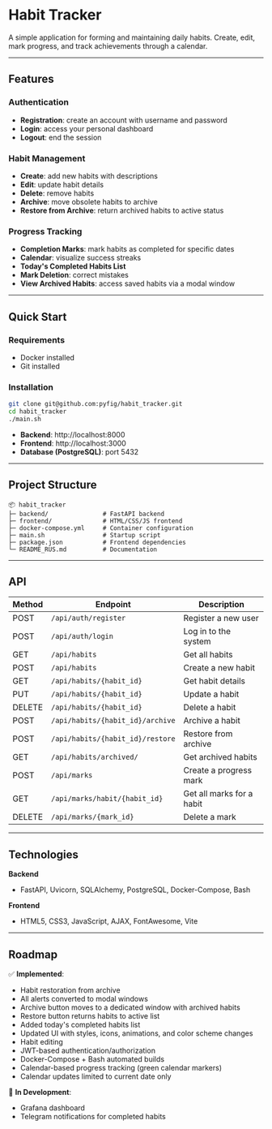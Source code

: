 # Habit Tracker

A simple application for forming and maintaining daily habits. Create, edit, mark progress, and track achievements through a calendar.

---

## Features

### Authentication  
- **Registration**: create an account with username and password  
- **Login**: access your personal dashboard  
- **Logout**: end the session  

### Habit Management  
- **Create**: add new habits with descriptions  
- **Edit**: update habit details  
- **Delete**: remove habits  
- **Archive**: move obsolete habits to archive  
- **Restore from Archive**: return archived habits to active status  

### Progress Tracking  
- **Completion Marks**: mark habits as completed for specific dates  
- **Calendar**: visualize success streaks  
- **Today's Completed Habits List**  
- **Mark Deletion**: correct mistakes  
- **View Archived Habits**: access saved habits via a modal window  

---

## Quick Start

### Requirements  
- Docker installed  
- Git installed  

### Installation  
```bash
git clone git@github.com:pyfig/habit_tracker.git
cd habit_tracker
./main.sh
```

- **Backend**: http://localhost:8000  
- **Frontend**: http://localhost:3000  
- **Database (PostgreSQL)**: port 5432  

---

## Project Structure  
```
📦 habit_tracker
├─ backend/               # FastAPI backend
├─ frontend/              # HTML/CSS/JS frontend
├─ docker-compose.yml     # Container configuration
├─ main.sh                # Startup script
├─ package.json           # Frontend dependencies
└─ README_RUS.md          # Documentation
```

---

## API  

| Method | Endpoint                        | Description                    |
|-------|----------------------------------|------------------------------|
| POST  | `/api/auth/register`             | Register a new user          |
| POST  | `/api/auth/login`                | Log in to the system         |
| GET   | `/api/habits`                    | Get all habits               |
| POST  | `/api/habits`                    | Create a new habit           |
| GET   | `/api/habits/{habit_id}`         | Get habit details            |
| PUT   | `/api/habits/{habit_id}`         | Update a habit               |
| DELETE| `/api/habits/{habit_id}`         | Delete a habit               |
| POST  | `/api/habits/{habit_id}/archive` | Archive a habit              |
| POST  | `/api/habits/{habit_id}/restore` | Restore from archive         |
| GET   | `/api/habits/archived/`          | Get archived habits          |
| POST  | `/api/marks`                     | Create a progress mark       |
| GET   | `/api/marks/habit/{habit_id}`    | Get all marks for a habit    |
| DELETE| `/api/marks/{mark_id}`           | Delete a mark                |

---

## Technologies  

**Backend**  
- FastAPI, Uvicorn, SQLAlchemy, PostgreSQL, Docker-Compose, Bash  

**Frontend**  
- HTML5, CSS3, JavaScript, AJAX, FontAwesome, Vite  

---

## Roadmap  

✅ **Implemented**:  
- Habit restoration from archive  
- All alerts converted to modal windows  
- Archive button moves to a dedicated window with archived habits  
- Restore button returns habits to active list  
- Added today's completed habits list  
- Updated UI with styles, icons, animations, and color scheme changes  
- Habit editing  
- JWT-based authentication/authorization  
- Docker-Compose + Bash automated builds  
- Calendar-based progress tracking (green calendar markers)  
- Calendar updates limited to current date only  

🚀 **In Development**:  
- Grafana dashboard  
- Telegram notifications for completed habits  

